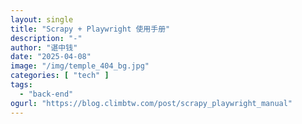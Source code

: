 ```yaml
---
layout: single
title: "Scrapy + Playwright 使用手册"
description: "-"
author: "谌中钱"
date: "2025-04-08"
image: "/img/temple_404_bg.jpg"
categories: [ "tech" ]
tags:
  - "back-end"
ogurl: "https://blog.climbtw.com/post/scrapy_playwright_manual"
---
```


<br />
<br />

<!-- @import "[TOC]" {cmd="toc" depthFrom=1 depthTo=6} -->

<!-- code_chunk_output -->



<!-- /code_chunk_output -->
